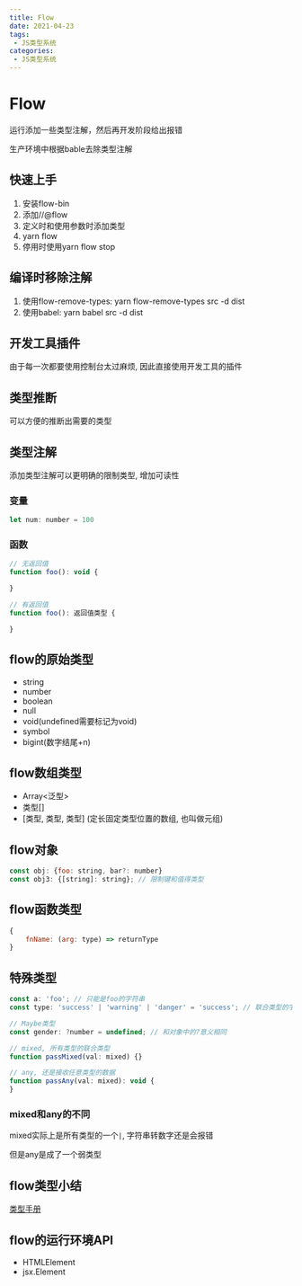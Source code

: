 ```yaml
---
title: Flow
date: 2021-04-23
tags:
 - JS类型系统
categories: 
 - JS类型系统
---
```


# Flow

运行添加一些类型注解，然后再开发阶段给出报错

生产环境中根据bable去除类型注解

## 快速上手

1. 安装flow-bin
2. 添加//@flow
3. 定义时和使用参数时添加类型
4. yarn flow
5. 停用时使用yarn flow stop

## 编译时移除注解

1. 使用flow-remove-types: yarn flow-remove-types src -d dist
2. 使用babel:  yarn babel src -d dist   


## 开发工具插件

由于每一次都要使用控制台太过麻烦, 因此直接使用开发工具的插件

## 类型推断

可以方便的推断出需要的类型

## 类型注解

添加类型注解可以更明确的限制类型, 增加可读性

### 变量

```javaScript
let num: number = 100
```

### 函数

```javaScript
// 无返回值
function foo(): void {

}

// 有返回值
function foo(): 返回值类型 {

}
```

## flow的原始类型

+ string
+ number
+ boolean
+ null
+ void(undefined需要标记为void)
+ symbol
+ bigint(数字结尾+n)

## flow数组类型

+ Array<泛型>
+ 类型[]
+ [类型, 类型, 类型] (定长固定类型位置的数组, 也叫做元组)

## flow对象

```javaScript
const obj: {foo: string, bar?: number}
const obj3: {[string]: string}; // 限制键和值得类型
```

## flow函数类型

```javaScript
{
    fnName: (arg: type) => returnType
}
```

## 特殊类型

```javaScript
const a: 'foo'; // 只能是foo的字符串
const type: 'success' | 'warning' | 'danger' = 'success'; // 联合类型的字面量类型

// Maybe类型
const gender: ?number = undefined; // 和对象中的?意义相同

// mixed, 所有类型的联合类型
function passMixed(val: mixed) {}

// any, 还是接收任意类型的数据
function passAny(val: mixed): void {
}
```

### mixed和any的不同

mixed实际上是所有类型的一个`|`, 字符串转数字还是会报错

但是any是成了一个弱类型

## flow类型小结

[类型手册](https://www.saltycrane.com/cheat-sheets/flow-type/latest/)

## flow的运行环境API

+ HTMLElement
+ jsx.Element


